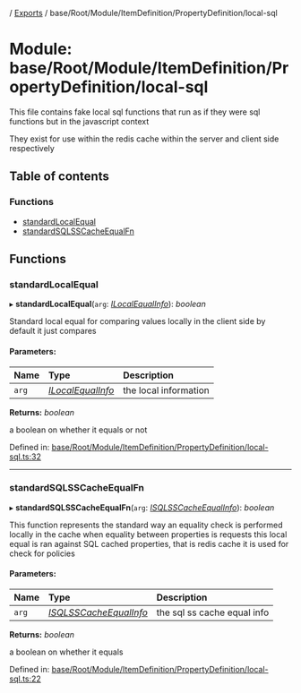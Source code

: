 [](../README.md) / [Exports](../modules.md) / base/Root/Module/ItemDefinition/PropertyDefinition/local-sql

# Module: base/Root/Module/ItemDefinition/PropertyDefinition/local-sql

This file contains fake local sql functions that run as if they were sql
functions but in the javascript context

They exist for use within the redis cache
within the server and client side respectively

## Table of contents

### Functions

- [standardLocalEqual](base_root_module_itemdefinition_propertydefinition_local_sql.md#standardlocalequal)
- [standardSQLSSCacheEqualFn](base_root_module_itemdefinition_propertydefinition_local_sql.md#standardsqlsscacheequalfn)

## Functions

### standardLocalEqual

▸ **standardLocalEqual**(`arg`: [*ILocalEqualInfo*](../interfaces/base_root_module_itemdefinition_propertydefinition_types.ilocalequalinfo.md)): *boolean*

Standard local equal for comparing values locally in the client side
by default it just compares

#### Parameters:

Name | Type | Description |
:------ | :------ | :------ |
`arg` | [*ILocalEqualInfo*](../interfaces/base_root_module_itemdefinition_propertydefinition_types.ilocalequalinfo.md) | the local information   |

**Returns:** *boolean*

a boolean on whether it equals or not

Defined in: [base/Root/Module/ItemDefinition/PropertyDefinition/local-sql.ts:32](https://github.com/onzag/itemize/blob/3efa2a4a/base/Root/Module/ItemDefinition/PropertyDefinition/local-sql.ts#L32)

___

### standardSQLSSCacheEqualFn

▸ **standardSQLSSCacheEqualFn**(`arg`: [*ISQLSSCacheEqualInfo*](../interfaces/base_root_module_itemdefinition_propertydefinition_types.isqlsscacheequalinfo.md)): *boolean*

This function represents the standard way an equality check
is performed locally in the cache when equality between properties is requests
this local equal is ran against SQL cached properties, that is redis cache
it is used for check for policies

#### Parameters:

Name | Type | Description |
:------ | :------ | :------ |
`arg` | [*ISQLSSCacheEqualInfo*](../interfaces/base_root_module_itemdefinition_propertydefinition_types.isqlsscacheequalinfo.md) | the sql ss cache equal info   |

**Returns:** *boolean*

a boolean on whether it equals

Defined in: [base/Root/Module/ItemDefinition/PropertyDefinition/local-sql.ts:22](https://github.com/onzag/itemize/blob/3efa2a4a/base/Root/Module/ItemDefinition/PropertyDefinition/local-sql.ts#L22)
